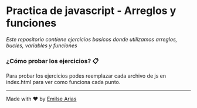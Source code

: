 # Practica de javascript - Arreglos y funciones 

*Este repositorio contiene ejercicios basicos donde utilizamos arreglos, bucles, variables y funciones*

### ¿Cómo probar los ejercicios? 📋

Para probar los ejercicios podes reemplazar cada archivo de js en index.html para ver como funciona cada punto.
___

Made with ❤️ by [Emilse Arias](https://github.com/earias08)
